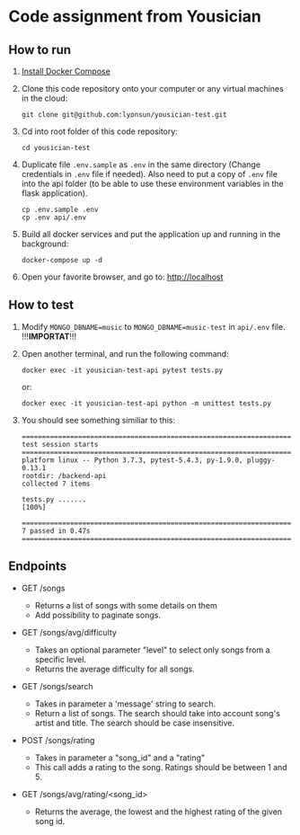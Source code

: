 # Code assignment from Yousician

## How to run

1. [Install Docker Compose](https://docs.docker.com/engine/install/ubuntu/)

2. Clone this code repository onto your computer or any virtual machines in the cloud:

   ```shellscript
   git clone git@github.com:lyonsun/yousician-test.git
   ```

3. Cd into root folder of this code repository:

   ```shellscript
   cd yousician-test
   ```

4. Duplicate file `.env.sample` as `.env` in the same directory (Change credentials in `.env` file if needed). Also need to put a copy of `.env` file into the api folder (to be able to use these environment variables in the flask application).

   ```shellscript
   cp .env.sample .env
   cp .env api/.env
   ```

5. Build all docker services and put the application up and running in the background:

   ```shellscript
   docker-compose up -d
   ```

6. Open your favorite browser, and go to: [http://localhost](http://localhost)

## How to test

1. Modify `MONGO_DBNAME=music` to `MONGO_DBNAME=music-test` in `api/.env` file. !!!**IMPORTAT**!!!

2. Open another terminal, and run the following command:

   ```shellscript
   docker exec -it yousician-test-api pytest tests.py
   ```

   or:

   ```shellscript
   docker exec -it yousician-test-api python -m unittest tests.py
   ```

3. You should see something similiar to this:

   ```shellscript
   ====================================================================== test session starts ======================================================================
   platform linux -- Python 3.7.3, pytest-5.4.3, py-1.9.0, pluggy-0.13.1
   rootdir: /backend-api
   collected 7 items

   tests.py .......                                                                                                                                          [100%]

   ======================================================================= 7 passed in 0.47s =======================================================================
   ```

## Endpoints

- GET /songs

  - Returns a list of songs with some details on them
  - Add possibility to paginate songs.

- GET /songs/avg/difficulty

  - Takes an optional parameter "level" to select only songs from a specific level.
  - Returns the average difficulty for all songs.

- GET /songs/search

  - Takes in parameter a 'message' string to search.
  - Return a list of songs. The search should take into account song's artist and title. The search should be case insensitive.

- POST /songs/rating

  - Takes in parameter a "song_id" and a "rating"
  - This call adds a rating to the song. Ratings should be between 1 and 5.

- GET /songs/avg/rating/<song_id>
  - Returns the average, the lowest and the highest rating of the given song id.
